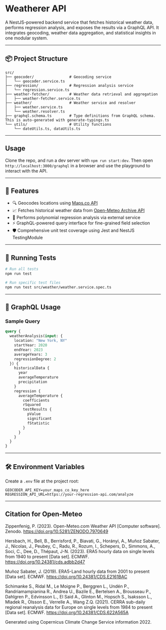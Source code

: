 # Weatherer API

A NestJS-powered backend service that fetches historical weather data, performs regression analysis, and exposes the results via a GraphQL API. It integrates geocoding, weather data aggregation, and statistical insights in one modular system.

---

## 📦 Project Structure

```text
src/
├── geocoder/                # Geocoding service
│   └── geocoder.service.ts
├── regression/              # Regression analysis service
│   └── regression.service.ts
├── weather-fetcher/         # Weather data retrieval and aggregation
│   ├── weather-fetcher.service.ts
├── weather/                 # Weather service and resolver
│   ├── weather.service.ts
│   └── weather.resolver.ts
├── graphql.schema.ts        # Type definitions from GraphQL schema. This is auto-generated with generate-typings.ts
└── utils/                   # Utility functions
    └── dateUtils.ts, dataUtils.ts
```

---

## Usage

Clone the repo, and run a dev server with `npm run start:dev`. Then open `http://localhost:3000/graphql` in a browser and use the playground to interact with the API.


---

## 🚀 Features

- 🔍 Geocodes locations using [Maps.co API](https://geocode.maps.co/)
- 📈 Fetches historical weather data from [Open-Meteo Archive API](https://open-meteo.com/)
- 🧠 Performs polynomial regression analysis via external service
- ⚡ GraphQL-powered query interface for fine-grained field selection
- 🛡️ Comprehensive unit test coverage using Jest and NestJS TestingModule

---

## 🧪 Running Tests

```bash
# Run all tests
npm run test

# Run specific test files
npm run test src/weather/weather.service.spec.ts
```

---

## 🔌 GraphQL Usage

### Sample Query

```graphql
query {
  weatherAnalysis(input: {
    location: "New York, NY"
    startYear: 2020
    endYear: 2023
    averageYears: 3
    regressionDegree: 2
  }) {
    historicalData {
      year
      averageTemperature
      precipitation
    }
    regression {
      averageTemperature {
        coefficients
        rSquared
        testResults {
          pValue
          significant
          fStatistic
        }
      }
    }
  }
}
```

---

## 🛠 Environment Variables

Create a `.env` file at the project root:

```
GEOCODER_API_KEY=your_maps_co_key_here
REGRESSION_API_URL=https://your-regression-api.com/analyze
```

---

## Citation for Open-Meteo
Zippenfenig, P. (2023). Open-Meteo.com Weather API [Computer software]. Zenodo. https://doi.org/10.5281/ZENODO.7970649

Hersbach, H., Bell, B., Berrisford, P., Biavati, G., Horányi, A., Muñoz Sabater, J., Nicolas, J., Peubey, C., Radu, R., Rozum, I., Schepers, D., Simmons, A., Soci, C., Dee, D., Thépaut, J-N. (2023). ERA5 hourly data on single levels from 1940 to present [Data set]. ECMWF. https://doi.org/10.24381/cds.adbb2d47

Muñoz Sabater, J. (2019). ERA5-Land hourly data from 2001 to present [Data set]. ECMWF. https://doi.org/10.24381/CDS.E2161BAC

Schimanke S., Ridal M., Le Moigne P., Berggren L., Undén P., Randriamampianina R., Andrea U., Bazile E., Bertelsen A., Brousseau P., Dahlgren P., Edvinsson L., El Said A., Glinton M., Hopsch S., Isaksson L., Mladek R., Olsson E., Verrelle A., Wang Z.Q. (2021). CERRA sub-daily regional reanalysis data for Europe on single levels from 1984 to present [Data set]. ECMWF. https://doi.org/10.24381/CDS.622A565A

Generated using Copernicus Climate Change Service information 2022.